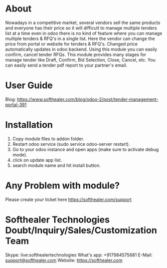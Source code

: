 About
============
Nowadays in a competitive market, several vendors sell the same products and everyone has their price so it will difficult to manage multiple tenders list at a time even in odoo there is no kind of feature where you can manage multiple tenders & RFQ's in a single list. Here the vendor can change the price from portal or website for tenders & RFQ's. Changed price automatically updates in odoo backend. Using this module you can easily confirm, cancel tender RFQs. This module provides many stages for manage tender like Draft, Confirm, Bid Selection, Close, Cancel, etc. You can easily send a tender pdf report to your partner's email.



User Guide
============
Blog: https://www.softhealer.com/blog/odoo-2/post/tender-management-portal-391

Installation
============
1) Copy module files to addon folder.
2) Restart odoo service (sudo service odoo-server restart).
3) Go to your odoo instance and open apps (make sure to activate debug mode).
4) click on update app list.
5) search module name and hit install button.

Any Problem with module?
=====================================
Please create your ticket here https://softhealer.com/support

Softhealer Technologies Doubt/Inquiry/Sales/Customization Team
=====================================
Skype: live:softhealertechnologies
What's app: +917984575681
E-Mail: support@softhealer.com
Website: https://softhealer.com

